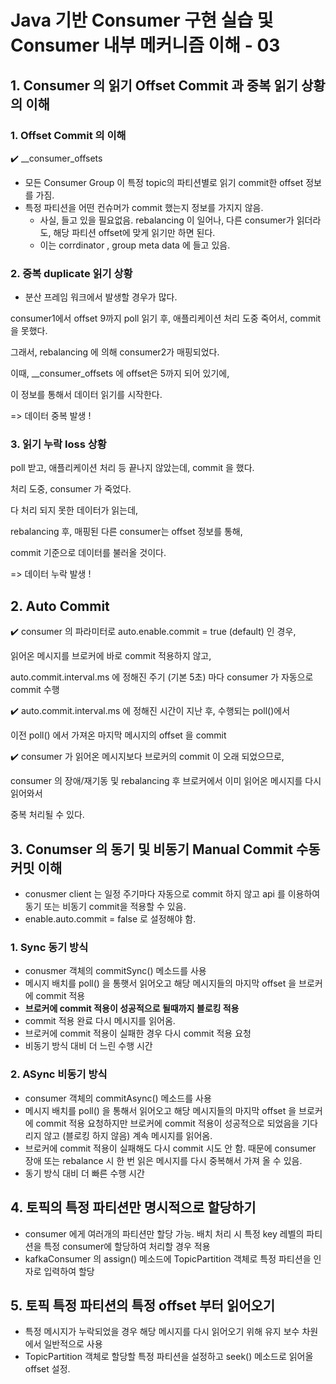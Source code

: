 # Java 기반 Consumer 구현 실습 및 Consumer 내부 메커니즘 이해 - 03

## 1. Consumer 의 읽기 Offset Commit 과 중복 읽기 상황의 이해

### 1. Offset Commit 의 이해

✔️ __consumer_offsets
- 모든 Consumer Group 이 특정 topic의 파티션별로 읽기 commit한 offset 정보를 가짐.
- 특정 파티션을 어떤 컨슈머가 commit 했는지 정보를 가지지 않음.
  - 사실, 들고 있을 필요없음. rebalancing 이 일어나, 다른 consumer가 읽더라도, 해당 파티션 offset에 맞게 읽기만 하면 된다.
  - 이는 corrdinator , group meta data 에 들고 있음.


### 2. 중복 duplicate 읽기 상황

- 분산 프레임 워크에서 발생할 경우가 많다.

consumer1에서 offset 9까지 poll 읽기 후, 애플리케이션 처리 도중 죽어서, commit 을 못했다.

그래서, rebalancing 에 의해 consumer2가 매핑되었다.

이때, __consumer_offsets 에 offset은 5까지 되어 있기에,

이 정보를 통해서 데이터 읽기를 시작한다.

=> 데이터 중복 발생 !


### 3. 읽기 누락 loss 상황
poll 받고, 애플리케이션 처리 등 끝나지 않았는데, commit 을 했다.

처리 도중, consumer 가 죽었다.

다 처리 되지 못한 데이터가 읽는데,

rebalancing 후, 매핑된 다른 consumer는 offset 정보를 통해,

commit 기준으로 데이터를 불러올 것이다.

=> 데이터 누락 발생 !

## 2. Auto Commit

✔️ consumer 의 파라미터로 auto.enable.commit = true (default) 인 경우, 

읽어온 메시지를 브로커에 바로 commit 적용하지 않고,

auto.commit.interval.ms 에 정해진 주기 (기본 5초) 마다 consumer 가 자동으로 commit 수행

✔️ auto.commit.interval.ms 에 정해진 시간이 지난 후, 수행되는 poll()에서

이전 poll() 에서 가져온 마지막 메시지의 offset 을 commit

✔️ consumer 가 읽어온 메시지보다 브로커의 commit 이 오래 되었으므로,

consumer 의 장애/재기동 및 rebalancing 후 브로커에서 이미 읽어온 메시지를 다시 읽어와서

중복 처리될 수 있다.

## 3. Conumser 의 동기 및 비동기 Manual Commit 수동 커밋 이해

- conusmer client 는 일정 주기마다 자동으로 commit 하지 않고 api 를 이용하여 동기 또는 비동기 commit을 적용할 수 있음.
- enable.auto.commit = false 로 설정해야 함.

### 1. Sync 동기 방식
- conusmer 객체의 commitSync() 메소드를 사용
- 메시지 배치를 poll() 을 통햇서 읽어오고 해당 메시지들의 마지막 offset 을 브로커에 commit 적용
- **브로커에 commit 적용이 성공적으로 될때까지 블로킹 적용**
- commit 적용 완료  다시 메시지를 읽어옴.
- 브로커에 commit 적용이 실패한 경우 다시 commit 적용 요청
- 비동기 방식 대비 더 느린 수행 시간


### 2. ASync 비동기 방식
- consumer 객체의 commitAsync() 메소드를 사용
- 메시지 배치를 poll()  을 통해서 읽어오고 해당 메시지들의 마지막 offset 을 브로커에 commit 적용 요청하지만 브로커에 commit 적용이 성공적으로 되었음을 기다리지 않고 (블로킹 하지 않음) 계속 메시지를 읽어옴.
- 브로커에 commit 적용이 실패해도 다시 commit 시도 안 함. 때문에 consumer 장애 또는 rebalance 시 한 번 읽은 메시지를 다시 중복해서 가져 올 수 있음.
- 동기 방식 대비 더 빠른 수행 시간


## 4. 토픽의 특정 파티션만 명시적으로 할당하기
- consumer 에게 여러개의 파티션만 할당 가능. 배치 처리 시 특정 key 레벨의 파티션을 특정 consumer에 할당하여 처리할 경우 적용
- kafkaConsumer 의 assign() 메소드에 TopicPartition 객체로 특정 파티션을 인자로 입력하여 할당

## 5. 토픽 특정 파티션의 특정 offset 부터 읽어오기 
- 특정 메시지가 누락되었을 경우 해당 메시지를 다시 읽어오기 위해 유지 보수 차원에서 일반적으로 사용
- TopicPartition 객체로 할당할 특정 파티션을 설정하고 seek() 메소드로 읽어올 offset 설정.


